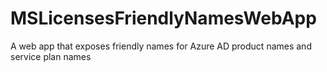 # MSLicensesFriendlyNamesWebApp
A web app that exposes friendly names for Azure AD product names and service plan names

